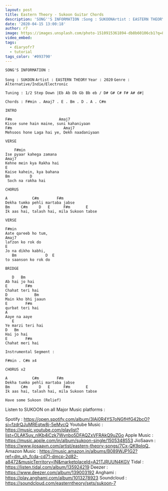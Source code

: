 ```yaml
---
layout: post
title: Eastern Theory - Sukoon Guitar Chords
description: 'SONG''S INFORMATION :Song : SUKOONArtist : EASTERN THEORYYear : 2020Genre : Alternative/Indie/Electronic Tuning : 1/2 Step Down |Eb Ab Db Gb Bb eb / D...'
date: '2020-04-15 13:00:18'
author: r7
image: https://images.unsplash.com/photo-1510915361894-db8b60106cb1?q=80&w=2940&auto=format&fit=crop&ixlib=rb-4.1.0&ixid=M3wxMjA3fDB8MHxwaG90by1wYWdlfHx8fGVufDB8fHx8fA%3D%3D
video_embed:
tags:
  - diaryofr7
  - tutorial
tags_color: '#093790'
---
```

`SONG'S INFORMATION :`

`Song : SUKOON`
`Artist : EASTERN THEORY`
`Year : 2020`
`Genre : Alternative/Indie/Electronic`

```
Tuning : 1/2 Step Down |Eb Ab Db Gb Bb eb / D# G# C# F# A# d#|

Chords : F#min . Amaj7 . E . Bm . D . A . C#m

INTRO

F#m                     Amaj7
Kisse sune hain maine, suni kahaniyaan
F#m                       Amaj7
Mehsoos hone Laga hai ye, Dekh naadaniyaan

VERSE

    F#min 
Ise pyaar kahega zamana
Amaj7
Kehne mein kya Rakha hai
E
Kaise kahein, kya bahana
Bm         D
 Soch na rakha hai

CHORUS

A           C#m        F#m
Dekha tumko pehli martaba jabse
Bm     C#m     D   E      F#m       E
Ik aas hai, talash hai, mila Sukoon tabse

VERSE

F#min
Aate qareeb ho tum,
Amaj7
lafzon ko rok do
E
Jo na dikho kabhi,
   Bm             D  E
to saanson ko rok do

BRIDGE

   D   Bm
Ab hai jo hai
E        F#m
Chahat teri hai
D            Bm
Main kho bhi jaaun
E        F#m
qurbat teri hai
A    
Aaye na aaye
   E
Ye marzi teri hai
D   Bm
Hai jo hai
E        F#m
Chahat meri hai

Instrumental Segment :

F#min . C#m x4

CHORUS x2

A           C#m        F#m
Dekha tumko pehli martaba jabse
Bm     C#m     D   E      F#m       E
Ik aas hai, talash hai, mila Sukoon tabse

Have some Sukoon (Relief)
```

Listen to SUKOON on all Major Music platforms :

Spotify : https://open.spotify.com/album/3lAi0R4YS7oNGfHfG42bcO?si=fzdrQJuMREqtw8j-5eMvcQ
Youtube Music : https://music.youtube.com/playlist?list=OLAK5uy_nIKb4iCzk7Wvnbo5DFAQZxVFRAkQ9uZGo
Apple Music : https://music.apple.com/in/album/sukoon-single/1505348553
JioSaavn : https://www.jiosaavn.com/artist/eastern-theory-songs/7Cx-QK9pIqQ_
Amazon Music : https://music.amazon.in/albums/B089WJP1G2?ref=dm_sh_fcda-cd71-dmcp-2d82-a8472&musicTerritory=IN&marketplaceId=A21TJRUUN4KGV
Tidal : https://listen.tidal.com/album/135924219
Deezer : https://www.deezer.com/album/139003192
Anghami : https://play.anghami.com/album/1013278923
Soundcloud : https://soundcloud.com/easterntheory/sets/sukoon-7
